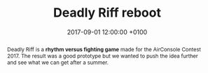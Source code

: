 ---
layout:     project_page
title:      "Deadly Riff reboot"
date:       2017-09-01 12:00:00 +0100
category: 	personal-project
thumb:      /assets/deadly_riff.png

excerpt:    "Rhythm versus fighting game made during the summer 2017."

type: "Rhythm versus fighting"
platforms: "AirConsole (web browser)"
inputs: "Smartphone"
tools: "Unity / AirConsole"

abstract: |
  Deadly Riff is a **rhythm versus fighting game** made for the AirConsole Contest 2017. The result was a good prototype but we wanted to push the idea further and see what we can get after a summer.

banner: {"type": "image", "src": "/assets/deadly_riff/banner.png"}

team:
  - {"name": "Vincent LeMehautée", "role": "Project manager"}
  - {"name": "Charlotte Couder", "role": "Game designer"}
  - {"name": "Thaïs Arias", "role": "Game designer"}
  - {"name": "Alexandre Cornudet", "role": "Artist"}
  - {"name": "Noémie SMZ", "role": "Artist"}
  - {"name": "Yoann D'Orlandi", "role": "Artist"}
  - {"name": "Antoine Wert", "role": "Sound designer"}
  - {"name": "Thomas Fransisco", "role": "Developer"}
  - {"name": "Clément Rondeau", "role": "Developer"}

tasks:
  - Most of the gameplay mechanics
  - Wwise integration

screenshots: {"/assets/deadly_riff/1.png",
              "/assets/deadly_riff/2.png",
              "/assets/deadly_riff/3.png"}
---